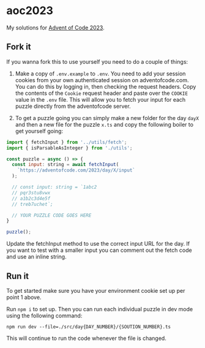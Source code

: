 # aoc2023

My solutions for [Advent of Code 2023](https://adventofcode.com/2023).

## Fork it

If you wanna fork this to use yourself you need to do a couple of things:

1. Make a copy of `.env.example` to `.env`. You need to add your session cookies from your own authenticated session on adventofcode.com. You can do this by logging in, then checking the request headers. Copy the contents of the `Cookie` request header and paste over the `COOKIE` value in the `.env` file. This will allow you to fetch your input for each puzzle directly from the adventofcode server.

2. To get a puzzle going you can simply make a new folder for the day `dayX` and then a new file for the puzzle `x.ts` and copy the following boiler to get yourself going:

```JavaScript
import { fetchInput } from '../utils/fetch';
import { isParsableAsInteger } from './utils';

const puzzle = async () => {
  const input: string = await fetchInput(
    `https://adventofcode.com/2023/day/X/input`
  );

  // const input: string = `1abc2
  // pqr3stu8vwx
  // a1b2c3d4e5f
  // treb7uchet`;

  // YOUR PUZZLE CODE GOES HERE
}

puzzle();
```

Update the fetchInput method to use the correct input URL for the day. If you want to test with a smaller input you can comment out the fetch code and use an inline string.

## Run it

To get started make sure you have your environment cookie set up per point 1 above.

Run `npm i` to set up. Then you can run each individual puzzle in dev mode using the following command:

```
npm run dev --file=./src/day{DAY_NUMBER}/{SOUTION_NUMBER}.ts
```

This will continue to run the code whenever the file is changed.

